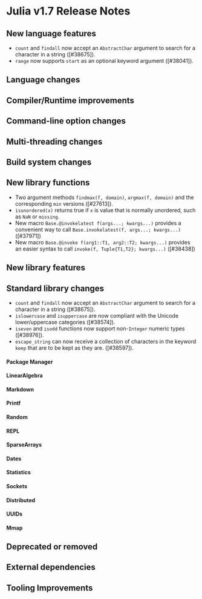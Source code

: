 Julia v1.7 Release Notes
========================

New language features
---------------------
* `count` and `findall` now accept an `AbstractChar` argument to search for a character in a string ([#38675]).
* `range` now supports `start` as an optional keyword argument ([#38041]).

Language changes
----------------


Compiler/Runtime improvements
-----------------------------


Command-line option changes
---------------------------


Multi-threading changes
-----------------------


Build system changes
--------------------


New library functions
---------------------

* Two argument methods `findmax(f, domain)`, `argmax(f, domain)` and the corresponding `min` versions ([#27613]).
* `isunordered(x)` returns true if `x` is value that is normally unordered, such as `NaN` or `missing`.
* New macro `Base.@invokelatest f(args...; kwargs...)` provides a convenient way to call `Base.invokelatest(f, args...; kwargs...)` ([#37971])
* New macro `Base.@invoke f(arg1::T1, arg2::T2; kwargs...)` provides an easier syntax to call `invoke(f, Tuple{T1,T2}; kwargs...)` ([#38438])

New library features
--------------------


Standard library changes
------------------------

* `count` and `findall` now accept an `AbstractChar` argument to search for a character in a string ([#38675]).
* `islowercase` and `isuppercase` are now compliant with the Unicode lower/uppercase categories ([#38574]).
* `iseven` and `isodd` functions now support non-`Integer` numeric types ([#38976]).
* `escape_string` can now receive a collection of characters in the keyword
  `keep` that are to be kept as they are. ([#38597]).

#### Package Manager


#### LinearAlgebra


#### Markdown


#### Printf


#### Random


#### REPL


#### SparseArrays


#### Dates


#### Statistics


#### Sockets


#### Distributed


#### UUIDs


#### Mmap


Deprecated or removed
---------------------


External dependencies
---------------------


Tooling Improvements
---------------------


<!--- generated by NEWS-update.jl: -->

